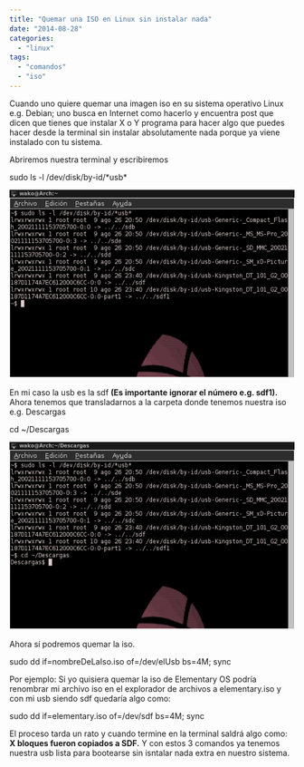 ```yaml
---
title: "Quemar una ISO en Linux sin instalar nada"
date: "2014-08-28"
categories: 
  - "linux"
tags: 
  - "comandos"
  - "iso"
---
```


Cuando uno quiere quemar una imagen iso en su sistema operativo Linux e.g. Debian; uno busca en Internet como hacerlo y encuentra post que dicen que tienes que instalar X o Y programa para hacer algo que puedes hacer desde la terminal sin instalar absolutamente nada porque ya viene instalado con tu sistema.<!--more-->

Abriremos nuestra terminal y escribiremos

sudo ls -l /dev/disk/by-id/\*usb\*

![](images/EJtxO8d.png)

En mi caso la usb es la sdf **(Es importante ignorar el número e.g. sdf1).** Ahora tenemos que transladarnos a la carpeta donde tenemos nuestra iso e.g. Descargas

cd ~/Descargas

![](images/NihpyKx.png)

Ahora sí podremos quemar la iso.

sudo dd if=nombreDeLaIso.iso of=/dev/elUsb bs=4M; sync

Por ejemplo: Si yo quisiera quemar la iso de Elementary OS podría renombrar mi archivo iso en el explorador de archivos a elementary.iso y con mi usb siendo sdf quedaría algo como:

sudo dd if=elementary.iso of=/dev/sdf bs=4M; sync

El proceso tarda un rato y cuando termine en la terminal saldrá algo como: **X bloques fueron copiados a SDF.** Y con estos 3 comandos ya tenemos nuestra usb lista para bootearse sin isntalar nada extra en nuestro sistema.
